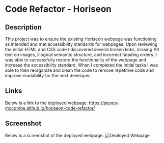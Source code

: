# Code Refactor - Horiseon

## Description

This project was to ensure the existing Horiseon webpage was functioning as intended and met accessibility standards for webpages. Upon reviewing the initial HTML and CSS code I discovered several broken links, missing Alt text on images, illogical semantic structure, and incorrect heading orders. I was able to successfully restore the functionality of the webpage and increase the accessibility standard. When I completed the initial tasks I was able to then reorganize and clean the code to remove repetitive code and improve readability for the next developer.

## Links

Below is a link to the deployed webpage.
https://steven-mccombe.github.io/horiseon-code-refactor/

## Screenshot

Below is a screenshot of the deployed webpage.
![Deployed Webpage](./assets/images/Screenshot%20of%20Application.png "Application Screenshot")
